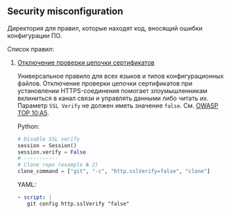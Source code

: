 ## Security misconfiguration

Директория для правил, которые находят код, вносящий ошибки конфигурации ПО.

Список правил:

1. [Отключение проверки цепочки сертификатов](./Отключение%20проверки%20цепочки%20сертификатов.json)

   Универсальное правило для всех языков и типов конфигурационных файлов.
   Отключение проверки цепочки сертификатов при установлении HTTPS-соединения помогает злоумышленникам вклиниться в канал связи и управлять данными либо читать их.
   Параметр `SSL Verify` не должен иметь значение `false`. См. [OWASP TOP 10:A5](https://owasp.org/Top10/A05_2021-Security_Misconfiguration).

   Python:
    ```python
    # Disable SSL verify
    session = Session()
    session.verify = False
    # -----------
    # Clone repo (example № 2)
    clone_command = ["git", "-c", "http.sslVerify=false", "clone"]
   ```

   YAML:
   ```yaml
   - script: |
      git config http.sslVerify "false"
   ```

